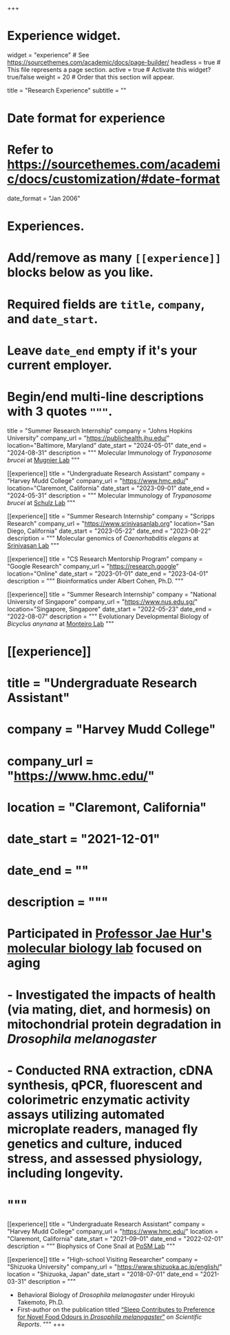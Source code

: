 +++
# Experience widget.
widget = "experience"  # See https://sourcethemes.com/academic/docs/page-builder/
headless = true  # This file represents a page section.
active = true  # Activate this widget? true/false
weight = 20  # Order that this section will appear.

title = "Research Experience"
subtitle = ""

# Date format for experience
#   Refer to https://sourcethemes.com/academic/docs/customization/#date-format
date_format = "Jan 2006"

# Experiences.
#   Add/remove as many `[[experience]]` blocks below as you like.
#   Required fields are `title`, `company`, and `date_start`.
#   Leave `date_end` empty if it's your current employer.
#   Begin/end multi-line descriptions with 3 quotes `"""`.

title = "Summer Research Internship"
  company = "Johns Hopkins University"
  company_url = "https://publichealth.jhu.edu/"
  location="Baltimore, Maryland"
  date_start = "2024-05-01"
  date_end = "2024-08-31"
  description = """
  Molecular Immunology of *Trypanosome brucei* at [Mugnier Lab](https://www.mugnierlab.org/)
"""

[[experience]]
  title = "Undergraduate Research Assistant"
  company = "Harvey Mudd College"
  company_url = "https://www.hmc.edu/"
  location="Claremont, California"
  date_start = "2023-09-01"
  date_end = "2024-05-31"
  description = """
  Molecular Immunology of *Trypanosome brucei* at [Schulz Lab](https://sites.google.com/a/g.hmc.edu/schulzlab/home?authuser=0)
"""

[[experience]]
  title = "Summer Research Internship"
  company = "Scripps Research"
  company_url = "https://www.srinivasanlab.org"
  location="San Diego, California"
  date_start = "2023-05-22"
  date_end = "2023-08-22"
  description = """
  Molecular genomics of *Caenorhabditis elegans* at [Srinivasan Lab](https://www.srinivasanlab.org/)
"""

[[experience]]
  title = "CS Research Mentorship Program"
  company = "Google Research"
  company_url = "https://research.google"
  location="Online"
  date_start = "2023-01-01"
  date_end = "2023-04-01"
  description = """
  Bioinformatics under Albert Cohen, Ph.D.
  """

[[experience]]
  title = "Summer Research Internship"
  company = "National University of Singapore"
  company_url = "https://www.nus.edu.sg/"
  location="Singapore, Singapore"
  date_start = "2022-05-23"
  date_end = "2022-08-07"
  description = """
  Evolutionary Developmental Biology of *Bicyclus anynana* at [Monteiro Lab](https://lepdata.org/monteiro/)
"""
  
# [[experience]]
#  title = "Undergraduate Research Assistant"
#  company = "Harvey Mudd College"
#  company_url = "https://www.hmc.edu/"
#  location = "Claremont, California"
#  date_start = "2021-12-01"
#  date_end = ""
#  description = """
#  Participated in [Professor Jae Hur's molecular biology lab](https://www.hmc.edu/biology/faculty-staff/hur/) focused on aging
#  - Investigated the impacts of health (via mating, diet, and hormesis) on mitochondrial protein degradation in *Drosophila melanogaster*
#  - Conducted RNA extraction, cDNA synthesis, qPCR, fluorescent and colorimetric enzymatic activity assays utilizing automated microplate readers, managed fly genetics and culture, induced stress, and assessed physiology, including longevity.
#  """

[[experience]]
  title = "Undergraduate Research Assistant"
  company = "Harvey Mudd College"
  company_url = "https://www.hmc.edu/"
  location = "Claremont, California"
  date_start = "2021-09-01"
  date_end = "2022-02-01"
  description = """
  Biophysics of Cone Snail at [PoSM Lab](https://posmlab.org/)
"""

[[experience]]
  title = "High-school Visiting Researcher"
  company = "Shizuoka University"
  company_url = "https://www.shizuoka.ac.jp/english/"
  location = "Shizuoka, Japan"
  date_start = "2018-07-01"
  date_end = "2021-03-31"
  description = """
  - Behavioral Biology of *Drosophila melanogaster* under Hiroyuki Takemoto, Ph.D.
  - First-author on the publication titled [“Sleep Contributes to Preference for Novel Food Odours in *Drosophila melanogaster*”](https://www.nature.com/articles/s41598-021-88967-1) on *Scientific Reports*.
"""
+++

<!-- [[experience]]
  title = "Summer Research Internship"
  company = "Johns Hopkins University"
  company_url = "https://publichealth.jhu.edu/"
  location="Baltimore, Maryland"
  date_start = "2024-05-01"
  date_end = "2024-08-31"
  description = """
  Participated in [Professor Monica Mugnier's genetic parasitology lab](https://www.mugnierlab.org/) focused on sleeping sickness
  - Investigated the impact of the extravascular environment on antigenic variation in *Trypanosoma brucei*, a key parasite invasion mechanism, by developing protocols for extracting extracellular fluid (EF) from the organs of infected mice.
  - Performed precise dissections and evaluated techniques such as blood washing, perfusion, and centrifugation to isolate EF with minimal contamination, validated by 108 samples through SDS-PAGE analysis.
  - Proposed low immune pressure as a potential driver of antigenic variation by establishing an EF extraction method and conducting ELISA for IgG/M on the extracted EF.
"""

[[experience]]
  title = "Undergraduate Research Assistant"
  company = "Harvey Mudd College"
  company_url = "https://www.hmc.edu/"
  location="Claremont, California"
  date_start = "2023-09-01"
  date_end = "2024-05-31"
  description = """
  Participated in [Professor Danae Schulz's genetic parasitology lab](https://sites.google.com/a/g.hmc.edu/schulzlab/) focused on sleeping sickness
  - Investigated the impact of the extravascular environment on antigenic variation in *Trypanosoma brucei*, a key parasite invasion mechanism, by developing protocols for extracting extracellular fluid (EF) from the organs of infected mice.
  - Performed precise dissections and evaluated techniques such as blood washing, perfusion, and centrifugation to isolate EF with minimal contamination, validated by 108 samples through SDS-PAGE analysis.
  - Proposed low immune pressure as a potential driver of antigenic variation by establishing an EF extraction method and conducting ELISA for IgG/M on the extracted EF.
"""

[[experience]]
  title = "Summer Research Internship"
  company = "Scripps Research"
  company_url = "https://www.srinivasanlab.org"
  location="San Diego, California"
  date_start = "2023-05-22"
  date_end = "2023-08-22"
  description = """
  Participated in [Professor Supriya Srinivasan's molecular neuroscience lab](https://www.srinivasanlab.org) focused on metabolism
- Designed and cloned tissue-specific rescue constructs for *Caenorhabditis elegans* to examine the function of a targeted gene using Gibson Assembly.
- Engineered a complete knockout of a gene of interest in the lab by deleting all six exons (approximately 3,500 base pairs), designing the necessary sgRNA and PAM, creating an EcoRI cutting site repair template, and developing a screening strategy using Co-CRISPR with the dpy-10 gene (dpy/rol phenotype marker).
- Developed a worm strain by crossbreeding a gene mutation line with a rescue construct line of the targeted gene marked with green fluorescent protein (GFP).
- Conducted imaging of NeuroPAL line and GFP-crossbred product worms using an A1 Confocal Microscope.
"""

[[experience]]
  title = "CS Research Mentorship Program"
  company = "Google Research"
  company_url = "https://research.google"
  location="Online"
  date_start = "2023-01-01"
  date_end = "2023-04-01"
  description = """
  Participated in Google Research's CS Research Mentorship Program (CSRMP) aimed at supporting CS-related students in research.
  - Engineered and optimized a Python-based search algorithm for selecting optimal PCR amplicons in *E. coli* DNA, utilizing bioinformatics tools such as Primer3 and Biopython libraries, enhancing computational efficiency and achieving maximal accuracy thresholds.
  - Developed and implemented advanced evaluation criteria for 88 DNA samples, incorporating metrics such as GC content, melting temperature (Tm), and specificity to markedly improve the precision and reliability of genetic analysis, and designed in-silico PCR simulations to validate the performance of selected amplicons.
  - Accelerated the processing speed of BLAST for sequence alignment tasks, yielding significant performance enhancements in PCR optimization workflows by parallelizing computations and optimizing query handling.
  """

[[experience]]
  title = "Summer Research Internship"
  company = "National University of Singapore"
  company_url = "https://www.nus.edu.sg/"
  location="Singapore, Singapore"
  date_start = "2022-05-23"
  date_end = "2022-08-07"
  description = """ 
  Engaged in [Professor Antonia Monteiro's evolutionary development lab](https://lepdata.org/monteiro/) centered on behavioral inheritance
  - Selected for [the Amgen Scholars Program](https://amgenscholars.com), conducting evolutionary developmental analysis of food odor preference and its genetics in Bicyclus anynana.
  - Conducted a detailed study on the transgenerational inheritance of learned odor preferences in *Bicyclus anynana*, providing insights into epigenetic inheritance mechanisms.
  - Designed and executed experiments that demonstrated larvae could learn and pass on novel host plant odor preferences, contributing to our understanding of insect behavior and adaptation.
  - Showed the ability of *B. anynana* to transmit learned preferences for novel odors to subsequent generations, highlighting the implications for ecological speciation and host plant shifts.
  """
  
# [[experience]]
#  title = "Undergraduate Research Assistant"
#  company = "Harvey Mudd College"
#  company_url = "https://www.hmc.edu/"
#  location = "Claremont, California"
#  date_start = "2021-12-01"
#  date_end = ""
#  description = """
#  Participated in [Professor Jae Hur's molecular biology lab](https://www.hmc.edu/biology/faculty-staff/hur/) focused on aging
#  - Investigated the impacts of health (via mating, diet, and hormesis) on mitochondrial protein degradation in *Drosophila melanogaster*
#  - Conducted RNA extraction, cDNA synthesis, qPCR, fluorescent and colorimetric enzymatic activity assays utilizing automated microplate readers, managed fly genetics and culture, induced stress, and assessed physiology, including longevity.
#  """

[[experience]]
  title = "Undergraduate Research Assistant"
  company = "Harvey Mudd College"
  company_url = "https://www.hmc.edu/"
  location = "Claremont, California"
  date_start = "2021-09-01"
  date_end = "2022-02-01"
  description = """
  Collaborated with [Prof. Mark Ilton's team](https://posmlab.org) on a biophysical research project, modeling both hardware and software aspects of Conus marmoreus injection latch.
  - Studied the mechanical characterization of elastic biological materials, crucial for animal locomotion, which exhibit a highly non-linear mechanical response and are rate-dependent due to complex dynamic relaxation processes.
  - Conducted recoil experiments to characterize the high-rate, large deformation response of elastic materials, involving stretching a clamped material, measuring force and displacement, then releasing the material and measuring the recoil using high-speed videography.
  - Analyzed the dynamics of elastic energy release to infer the high-rate and large deformation mechanical properties of the material.
  - Contributed to ongoing efforts to develop a methodology for inferring mechanical properties from recoil experiments, enabling the characterization of elastic biological materials during ultrafast movement.
  """

[[experience]]
  title = "High-school Visiting Researcher"
  company = "Shizuoka University"
  company_url = "https://www.shizuoka.ac.jp/english/"
  location = "Shizuoka, Japan"
  date_start = "2018-07-01"
  date_end = "2021-03-31"
  description = """
  Collaborated with Dr. Hiroyuki Takemoto at Shizuoka University on independent research, investigating the impact of sleep deprivation on feeding behaviros.
  - Awarded a high school research [grant](https://www.jst.go.jp/cpse/gsc/about/index_english.html) from the [Japan Science and Technology Agency](https://www.jst.go.jp/EN/); conducted research with Prof. Hiroyuki Takemoto at Shizuoka University.
  - Published a **first-authored** [paper](https://www.nature.com/articles/s41598-021-88967-1) in *Scientific Reports* and presented findings at the Animal Behavioral Society [conference](https://www.animalbehaviorsociety.org/2020-virtual/program-full.php).
  - Conducted a behavioral analysis of *Drosophila melanogaster*, investigating the effects of sleep deprivation on food odor preference using self-made devices.
  - The study contributes to understanding the interaction between sleep and neural disorders, offering a novel approach to investigating cognitive deficits towards novel stimuli.
""" -->
